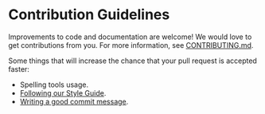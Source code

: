 <!--
    Copyright 2022-2024 TII (SSRC) and the Ghaf contributors
    SPDX-License-Identifier: CC-BY-SA-4.0
-->

# Contribution Guidelines

Improvements to code and documentation are welcome! We would love to get contributions from you. For more information, see [CONTRIBUTING.md](https://github.com/tiiuae/ghaf/blob/main/CONTRIBUTING.md).

Some things that will increase the chance that your pull request is accepted faster:

* Spelling tools usage.
* [Following our Style Guide](https://github.com/tiiuae/ghaf/blob/main/docs/style_guide.md).
* [Writing a good commit message](https://github.com/tiiuae/ghaf/blob/main/CONTRIBUTING.md#commit-message-guidelines).
